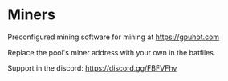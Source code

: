 # Miners
Preconfigured mining software for mining at https://gpuhot.com

Replace the pool's miner address with your own in the batfiles.

Support in the discord: https://discord.gg/FBFVFhv


